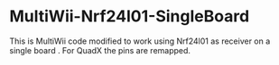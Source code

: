 # MultiWii-Nrf24l01-SingleBoard
This is MultiWii code modified to work using Nrf24l01 as receiver on a single board . For QuadX the pins are remapped.
